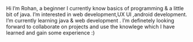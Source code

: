 Hi I’m Rohan, a beginner
I currently know basics of programming & a little bit of java.
I’m interested in web development,UX UI 
,android development.
I’m currently learning java & web development .
I’m definetely looking forward to collaborate on projects and use the knowlege which I have learned and gain some experience :) 


